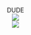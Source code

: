 <p align="center">
  DUDE
  <br>
  <image src="https://media.discordapp.net/attachments/1241461438539763754/1248504617633976390/image.png?ex=6663e808&is=66629688&hm=02b4243772877330dcff9a69075f6c287f77c4ced24deb669a1db232963652b7&=&format=webp&quality=lossless">
  <br>
  <image src="https://i.gifer.com/7Sqt.gif">
  










<!--
**deathdelivery/deathdelivery** is a ✨ _special_ ✨ repository because its `README.md` (this file) appears on your GitHub profile.

Here are some ideas to get you started:

- 🔭 I’m currently working on ...
- 🌱 I’m currently learning ...
- 👯 I’m looking to collaborate on ...
- 🤔 I’m looking for help with ...
- 💬 Ask me about ...
- 📫 How to reach me: ...
- 😄 Pronouns: ...
- ⚡ Fun fact: ...
-->
